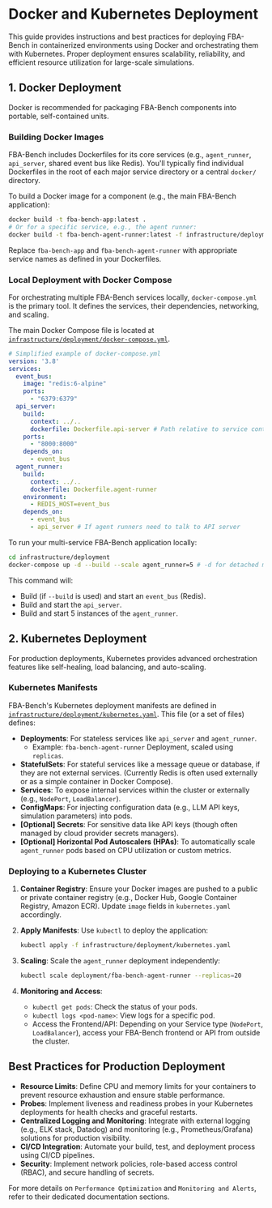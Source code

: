 # Docker and Kubernetes Deployment

This guide provides instructions and best practices for deploying FBA-Bench in containerized environments using Docker and orchestrating them with Kubernetes. Proper deployment ensures scalability, reliability, and efficient resource utilization for large-scale simulations.

## 1. Docker Deployment

Docker is recommended for packaging FBA-Bench components into portable, self-contained units.

### Building Docker Images

FBA-Bench includes Dockerfiles for its core services (e.g., `agent_runner`, `api_server`, shared event bus like Redis). You'll typically find individual Dockerfiles in the root of each major service directory or a central `docker/` directory.

To build a Docker image for a component (e.g., the main FBA-Bench application):

```bash
docker build -t fba-bench-app:latest .
# Or for a specific service, e.g., the agent runner:
docker build -t fba-bench-agent-runner:latest -f infrastructure/deployment/Dockerfile.agent-runner .
```
Replace `fba-bench-app` and `fba-bench-agent-runner` with appropriate service names as defined in your Dockerfiles.

### Local Deployment with Docker Compose

For orchestrating multiple FBA-Bench services locally, `docker-compose.yml` is the primary tool. It defines the services, their dependencies, networking, and scaling.

The main Docker Compose file is located at [`infrastructure/deployment/docker-compose.yml`](infrastructure/deployment/docker-compose.yml).

```yaml
# Simplified example of docker-compose.yml
version: '3.8'
services:
  event_bus:
    image: "redis:6-alpine"
    ports:
      - "6379:6379"
  api_server:
    build:
      context: ../..
      dockerfile: Dockerfile.api-server # Path relative to service context
    ports:
      - "8000:8000"
    depends_on:
      - event_bus
  agent_runner:
    build:
      context: ../..
      dockerfile: Dockerfile.agent-runner
    environment:
      - REDIS_HOST=event_bus
    depends_on:
      - event_bus
      - api_server # If agent runners need to talk to API server
```

To run your multi-service FBA-Bench application locally:

```bash
cd infrastructure/deployment
docker-compose up -d --build --scale agent_runner=5 # -d for detached mode, --build to rebuild images
```
This command will:
-   Build (if `--build` is used) and start an `event_bus` (Redis).
-   Build and start the `api_server`.
-   Build and start 5 instances of the `agent_runner`.

## 2. Kubernetes Deployment

For production deployments, Kubernetes provides advanced orchestration features like self-healing, load balancing, and auto-scaling.

### Kubernetes Manifests

FBA-Bench's Kubernetes deployment manifests are defined in [`infrastructure/deployment/kubernetes.yaml`](infrastructure/deployment/kubernetes.yaml). This file (or a set of files) defines:

-   **Deployments**: For stateless services like `api_server` and `agent_runner`.
    -   Example: `fba-bench-agent-runner` Deployment, scaled using `replicas`.
-   **StatefulSets**: For stateful services like a message queue or database, if they are not external services. (Currently Redis is often used externally or as a simple container in Docker Compose).
-   **Services**: To expose internal services within the cluster or externally (e.g., `NodePort`, `LoadBalancer`).
-   **ConfigMaps**: For injecting configuration data (e.g., LLM API keys, simulation parameters) into pods.
-   **[Optional] Secrets**: For sensitive data like API keys (though often managed by cloud provider secrets managers).
-   **[Optional] Horizontal Pod Autoscalers (HPAs)**: To automatically scale `agent_runner` pods based on CPU utilization or custom metrics.

### Deploying to a Kubernetes Cluster

1.  **Container Registry**: Ensure your Docker images are pushed to a public or private container registry (e.g., Docker Hub, Google Container Registry, Amazon ECR). Update `image` fields in `kubernetes.yaml` accordingly.
2.  **Apply Manifests**: Use `kubectl` to deploy the application:

    ```bash
    kubectl apply -f infrastructure/deployment/kubernetes.yaml
    ```

3.  **Scaling**: Scale the `agent_runner` deployment independently:

    ```bash
    kubectl scale deployment/fba-bench-agent-runner --replicas=20
    ```

4.  **Monitoring and Access**:
    -   `kubectl get pods`: Check the status of your pods.
    -   `kubectl logs <pod-name>`: View logs for a specific pod.
    -   Access the Frontend/API: Depending on your Service type (`NodePort`, `LoadBalancer`), access your FBA-Bench frontend or API from outside the cluster.

## Best Practices for Production Deployment

-   **Resource Limits**: Define CPU and memory limits for your containers to prevent resource exhaustion and ensure stable performance.
-   **Probes**: Implement liveness and readiness probes in your Kubernetes deployments for health checks and graceful restarts.
-   **Centralized Logging and Monitoring**: Integrate with external logging (e.g., ELK stack, Datadog) and monitoring (e.g., Prometheus/Grafana) solutions for production visibility.
-   **CI/CD Integration**: Automate your build, test, and deployment process using CI/CD pipelines.
-   **Security**: Implement network policies, role-based access control (RBAC), and secure handling of secrets.

For more details on `Performance Optimization` and `Monitoring and Alerts`, refer to their dedicated documentation sections.